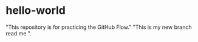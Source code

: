 # hello-world
"This repository is for practicing the GitHub Flow."
"This is my new branch read me ".
